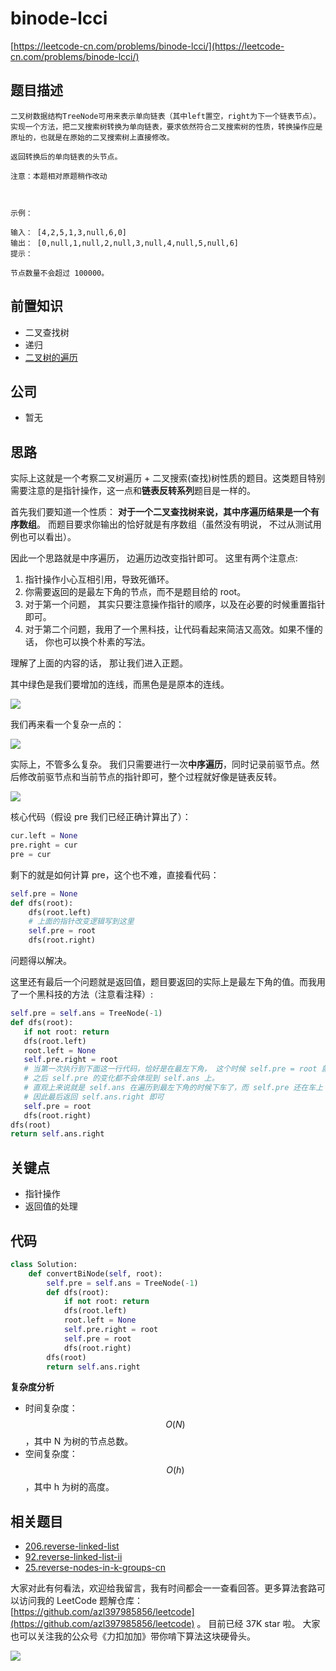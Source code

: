 # binode-lcci

[https://leetcode-cn.com/problems/binode-lcci/](https://leetcode-cn.com/problems/binode-lcci/)

## 题目描述

```text
二叉树数据结构TreeNode可用来表示单向链表（其中left置空，right为下一个链表节点）。实现一个方法，把二叉搜索树转换为单向链表，要求依然符合二叉搜索树的性质，转换操作应是原址的，也就是在原始的二叉搜索树上直接修改。

返回转换后的单向链表的头节点。

注意：本题相对原题稍作改动



示例：

输入： [4,2,5,1,3,null,6,0]
输出： [0,null,1,null,2,null,3,null,4,null,5,null,6]
提示：

节点数量不会超过 100000。
```

## 前置知识

* 二叉查找树
* 递归
* [二叉树的遍历](thinkings/binary-tree-traversal.md)

## 公司

* 暂无

## 思路

实际上这就是一个考察二叉树遍历 + 二叉搜索\(查找\)树性质的题目。这类题目特别需要注意的是指针操作，这一点和**链表反转系列**题目是一样的。

首先我们要知道一个性质： **对于一个二叉查找树来说，其中序遍历结果是一个有序数组**。 而题目要求你输出的恰好就是有序数组（虽然没有明说， 不过从测试用例也可以看出）。

因此一个思路就是中序遍历， 边遍历边改变指针即可。 这里有两个注意点:

1. 指针操作小心互相引用，导致死循环。
2. 你需要返回的是最左下角的节点，而不是题目给的 root。
3. 对于第一个问题， 其实只要注意操作指针的顺序，以及在必要的时候重置指针即可。
4. 对于第二个问题，我用了一个黑科技，让代码看起来简洁又高效。如果不懂的话， 你也可以换个朴素的写法。

理解了上面的内容的话， 那让我们进入正题。

其中绿色是我们要增加的连线，而黑色是是原本的连线。

![](https://tva1.sinaimg.cn/large/007S8ZIlly1gj0zk657mmj30qq0doabd.jpg)

我们再来看一个复杂一点的：

![](https://tva1.sinaimg.cn/large/007S8ZIlly1gj0zl95r69j31040m6tbc.jpg)

实际上，不管多么复杂。 我们只需要进行一次**中序遍历**，同时记录前驱节点。然后修改前驱节点和当前节点的指针即可，整个过程就好像是链表反转。

![](https://tva1.sinaimg.cn/large/007S8ZIlly1gjufqa8pk7j30dm07cwev.jpg)

核心代码（假设 pre 我们已经正确计算出了）：

```python
cur.left = None
pre.right = cur
pre = cur
```

剩下的就是如何计算 pre，这个也不难，直接看代码：

```python
self.pre = None
def dfs(root):
    dfs(root.left)
    # 上面的指针改变逻辑写到这里
    self.pre = root
    dfs(root.right)
```

问题得以解决。

这里还有最后一个问题就是返回值，题目要返回的实际上是最左下角的值。而我用了一个黑科技的方法（注意看注释）:

```python
self.pre = self.ans = TreeNode(-1)
def dfs(root):
   if not root: return
   dfs(root.left)
   root.left = None
   self.pre.right = root
   # 当第一次执行到下面这一行代码，恰好是在最左下角， 这个时候 self.pre = root 就切断了 self.pre 和 self.ans 的联系
   # 之后 self.pre 的变化都不会体现到 self.ans 上。
   # 直观上来说就是 self.ans 在遍历到最左下角的时候下车了，而 self.pre 还在车上
   # 因此最后返回 self.ans.right 即可
   self.pre = root
   dfs(root.right)
dfs(root)
return self.ans.right
```

## 关键点

* 指针操作
* 返回值的处理

## 代码

```python
class Solution:
    def convertBiNode(self, root):
        self.pre = self.ans = TreeNode(-1)
        def dfs(root):
            if not root: return
            dfs(root.left)
            root.left = None
            self.pre.right = root
            self.pre = root
            dfs(root.right)
        dfs(root)
        return self.ans.right
```

**复杂度分析**

* 时间复杂度：$$O(N)$$，其中 N 为树的节点总数。
* 空间复杂度：$$O(h)$$，其中 h 为树的高度。

## 相关题目

* [206.reverse-linked-list](206.reverse-linked-list.md)
* [92.reverse-linked-list-ii](92.reverse-linked-list-ii.md)
* [25.reverse-nodes-in-k-groups-cn](25.reverse-nodes-in-k-groups.md)

大家对此有何看法，欢迎给我留言，我有时间都会一一查看回答。更多算法套路可以访问我的 LeetCode 题解仓库：[https://github.com/azl397985856/leetcode](https://github.com/azl397985856/leetcode) 。 目前已经 37K star 啦。 大家也可以关注我的公众号《力扣加加》带你啃下算法这块硬骨头。

![](https://tva1.sinaimg.cn/large/007S8ZIlly1gfcuzagjalj30p00dwabs.jpg)

